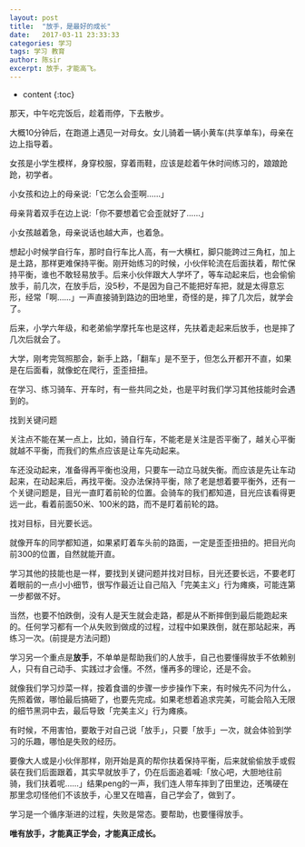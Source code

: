 ```yaml
---
layout: post
title:  "放手，是最好的成长"
date:   2017-03-11 23:33:33
categories: 学习
tags: 学习 教育
author: 陈sir
excerpt: 放手，才能高飞。
---
```

* content
{:toc}

那天，中午吃完饭后，趁着雨停，下去散步。

大概10分钟后，在跑道上遇见一对母女。女儿骑着一辆小黄车(共享单车)，母亲在边上指导着。

女孩是小学生模样，身穿校服，穿着雨鞋，应该是趁着午休时间练习的，踉踉跄跄，初学者。

小女孩和边上的母亲说:「它怎么会歪啊……」

母亲背着双手在边上说:「你不要想着它会歪就好了……」

小女孩越着急，母亲说话也越大声，也着急。

想起小时候学自行车，那时自行车比人高，有一大横杠，脚只能跨过三角杠，加上是土路，那样更难保持平衡。刚开始练习的时候，小伙伴轮流在后面扶着，帮忙保持平衡，谁也不敢轻易放手。后来小伙伴跟大人学坏了，等车动起来后，也会偷偷放手，前几次，在放手后，没5秒，不是因为自己不能把好车把，就是太得意忘形，经常「啊……」一声直接骑到路边的田地里，奇怪的是，摔了几次后，就学会了。

后来，小学六年级，和老弟偷学摩托车也是这样，先扶着走起来后放手，也是摔了几次后就会了。

大学，刚考完驾照那会，新手上路，「翻车」是不至于，但怎么开都开不直，如果是在后面看，就像蛇在爬行，歪歪扭扭。

在学习、练习骑车、开车时，有一些共同之处，也是平时我们学习其他技能时会遇到的。

找到关键问题

关注点不能在某一点上，比如，骑自行车，不能老是关注是否平衡了，越关心平衡就越不平衡，而我们的焦点应该是让车先动起来。

车还没动起来，准备得再平衡也没用，只要车一动立马就失衡。而应该是先让车动起来，在动起来后，再找平衡。没办法保持平衡，除了老是想着要平衡外，还有一个关键问题是，目光一直盯着前轮的位置。会骑车的我们都知道，目光应该看得更远一此，看着前面50米、100米的路，而不是盯着前轮的路。

找对目标，目光要长远。

就像开车的同学都知道，如果紧盯着车头前的路面，一定是歪歪扭扭的。把目光向前300的位置，自然就能开直。

学习其他的技能也是一样，要找到关键问题并找对目标，目光还要长远，不要老盯着眼前的一点小小细节，很写作最近让自己陷入「完美主义」行为瘫痪，可能连第一步都做不好。

当然，也要不怕跌倒，没有人是天生就会走路，都是从不断摔倒到最后能跑起来的。任何学习都有一个从失败到做成的过程，过程中如果跌倒，就在那站起来，再练习一次。(前提是方法问题)

学习另一个重点是**放手**，不单单是帮助我们的人放手，自己也要懂得放手不依赖别人，只有自己动手、实践过才会懂。不然，懂再多的理论，还是不会。

就像我们学习炒菜一样，按着食谱的步骤一步步操作下来，有时候先不问为什么，先照着做，哪怕最后搞砸了，也要先完成。如果老想着追求完美，可能会陷入无限的细节黑洞中去，最后导致「完美主义」行为瘫痪。

有时候，不用害怕，要敢于对自己说「放手」，只要「放手」一次，就会体验到学习的乐趣，哪怕是失败的经历。

要像大人或是小伙伴那样，刚开始是真的帮你扶着保持平衡，后来就偷偷放手或假装在我们后面跟着，其实早就放手了，仍在后面追着喊:「放心吧，大胆地往前骑，我们扶着呢……」结果peng的一声，我们连人带车摔到了田里边，还嘴硬在那里念叨怪他们不该放手，心里又在暗喜，自己学会了，做到了。

学习是一个循序渐进的过程，失败是常态。要帮助，也要懂得放手。

**唯有放手，才能真正学会，才能真正成长。**



